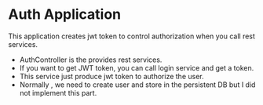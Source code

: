 # Auth Application
This application creates jwt token to control authorization when you call rest services.
  - AuthController is the provides rest services.
  - If you want to get JWT token, you can call login service and get a token. 
  - This service just produce jwt token to authorize the user.
  - Normally , we need to create user and store in the persistent DB but I did not implement this part.
  
